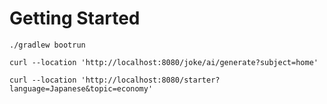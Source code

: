 # Getting Started

```shell
./gradlew bootrun
```

```shell
curl --location 'http://localhost:8080/joke/ai/generate?subject=home'
```

```shell
curl --location 'http://localhost:8080/starter?language=Japanese&topic=economy'
```